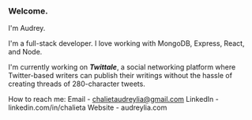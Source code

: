 ### Welcome.
I'm Audrey.

<!--
**Chalieta/Chalieta** is a ✨ _special_ ✨ repository because its `README.md` (this file) appears on your GitHub profile.-->

I'm a full-stack developer. I love working with MongoDB, Express, React, and Node.

I'm currently working on ***Twittale***, a social networking platform where Twitter-based writers can publish their writings without the hassle of creating threads of 280-character tweets.

How to reach me:
Email - chalietaudreylia@gmail.com
LinkedIn - linkedin.com/in/chalieta
Website - audreylia.com
